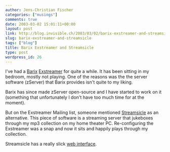 ```yaml
---
author: Jens-Christian Fischer
categories: ["musings"]
comments: true
date: 2003-03-02 15:01:11+00:00
layout: post
link: http://blog.invisible.ch/2003/03/02/barix-exstreamer-and-streamsicle/
slug: barix-exstreamer-and-streamsicle
tags: ["blog"]
title: Barix Exstreamer and Streamsicle
type: post
wordpress_id: 26
---
```


I've had a [Barix](http://www.barix.com) [Exstreamer](http://www.exstreamer.com) for quite a while. It has been sitting in my bedroom, mostly not playing. One of the reasons was the the server software (zServer) that Barix provides isn't quite to my liking. 

Barix has since made zServer open-source and I have started to work on it (something that unfortunately I don't have too much time for at the moment). 

But on the Exstreamer Mailing list, someone mentioned [Streamsicle](http://streamsicle.com/) as an alternative. This piece of software is a streaming server that jukeboxes through my mp3 collection on my home theater PC. Re-configuring the Exstreamer was a snap and now it sits and happily plays through my collection.

Streamsicle has a really slick [web interface](http://www.invisible.ch/images/streamsicle.html).
